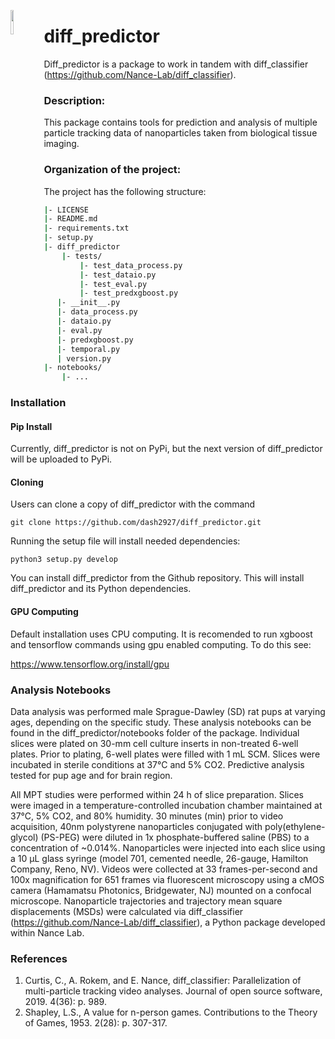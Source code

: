 <p>
	<img src="https://avatars0.githubusercontent.com/u/64927580?s=200&v=4" width="10%" align="left">
</p>



# diff_predictor
Diff_predictor is a package to work in tandem with diff_classifier (https://github.com/Nance-Lab/diff_classifier). 

### Description:
This package contains tools for prediction and analysis of multiple particle tracking data of nanoparticles taken from biological tissue imaging.

### Organization of the project:
The project has the following structure:

```bash
|- LICENSE
|- README.md
|- requirements.txt
|- setup.py
|- diff_predictor
	|- tests/
 		|- test_data_process.py
 	    |- test_dataio.py
 	  	|- test_eval.py
	 	|- test_predxgboost.py
   |- __init__.py
   |- data_process.py
   |- dataio.py
   |- eval.py
   |- predxgboost.py
   |- temporal.py
   | version.py
|- notebooks/
	|- ...

```
### Installation
#### Pip Install
Currently, diff_predictor is not on PyPi, but the next version of diff_predictor will be uploaded to PyPi.

#### Cloning
Users can clone a copy of diff_predictor with the command

```git clone https://github.com/dash2927/diff_predictor.git```

Running the setup file will install needed dependencies:

```python3 setup.py develop```

You can install diff_predictor from the Github repository. This will install diff_predictor and its Python dependencies.

#### GPU Computing
Default installation uses CPU computing. It is recomended to run xgboost and tensorflow commands using gpu enabled computing. To do this see:

https://www.tensorflow.org/install/gpu


### Analysis Notebooks
Data analysis was performed male Sprague-Dawley (SD) rat pups at varying ages, depending on the specific study. These analysis notebooks can be found in the diff_predictor/notebooks folder of the package. Individual slices were plated on 30-mm cell culture inserts in non-treated 6-well plates. Prior to plating, 6-well plates were filled with 1 mL SCM. Slices were incubated in sterile conditions at 37°C and 5% CO2. Predictive analysis tested for pup age and for brain region.

All MPT studies were performed within 24 h of slice preparation. Slices were imaged in a temperature-controlled incubation chamber maintained at 37°C, 5% CO2, and 80% humidity. 30 minutes (min) prior to video acquisition, 40nm polystyrene nanoparticles conjugated with poly(ethylene-glycol) (PS-PEG) were diluted in 1x phosphate-buffered saline (PBS) to a concentration of ~0.014%. Nanoparticles were injected into each slice using a 10 µL glass syringe (model 701, cemented needle, 26-gauge, Hamilton Company, Reno, NV). Videos were collected at 33 frames-per-second and 100x magnification for 651 frames via fluorescent microscopy using a cMOS camera (Hamamatsu Photonics, Bridgewater, NJ) mounted on a confocal microscope. Nanoparticle trajectories and trajectory mean square displacements (MSDs) were calculated via diff_classifier (https://github.com/Nance-Lab/diff_classifier), a Python package developed within Nance Lab.

### References
1. Curtis, C., A. Rokem, and E. Nance, diff_classifier: Parallelization of multi-particle tracking video analyses. Journal of open source software, 2019. 4(36): p. 989.
2. Shapley, L.S., A value for n-person games. Contributions to the Theory of Games, 1953. 2(28): p. 307-317.
